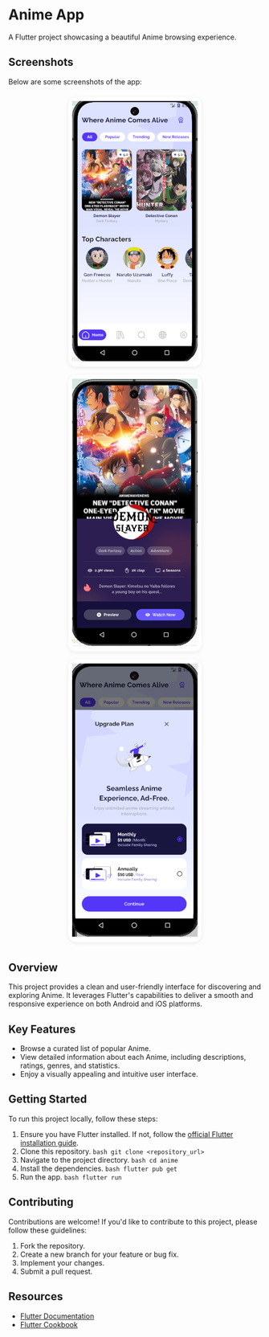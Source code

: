  # Anime App

 A Flutter project showcasing a beautiful Anime browsing experience.


## Screenshots

Below are some screenshots of the app:

<p align="center">
   <span style="display:inline-block; background:#fff; border-radius:16px; box-shadow:0 2px 8px rgba(0,0,0,0.08); margin:8px; padding:8px;">
      <img src="assets/screens/home.png" alt="Home Screen" width="250"/>
   </span>
   <span style="display:inline-block; background:#fff; border-radius:16px; box-shadow:0 2px 8px rgba(0,0,0,0.08); margin:8px; padding:8px;">
      <img src="assets/screens/details.png" alt="Details Screen" width="250"/>
   </span>
   <span style="display:inline-block; background:#fff; border-radius:16px; box-shadow:0 2px 8px rgba(0,0,0,0.08); margin:8px; padding:8px;">
      <img src="assets/screens/upgrade_plan.png" alt="Upgrade Plan Screen" width="250"/>
   </span>
</p>

## Overview

This project provides a clean and user-friendly interface for discovering and exploring Anime. It leverages Flutter's capabilities to deliver a smooth and responsive experience on both Android and iOS platforms.

 ## Key Features

 *   Browse a curated list of popular Anime.
 *   View detailed information about each Anime, including descriptions, ratings, genres, and statistics.
 *   Enjoy a visually appealing and intuitive user interface.

 ## Getting Started

 To run this project locally, follow these steps:

 1.  Ensure you have Flutter installed. If not, follow the [official Flutter installation guide](https://docs.flutter.dev/get-started/install).
 2.  Clone this repository.
    ```bash
    git clone <repository_url>
    ```
 3.  Navigate to the project directory.
    ```bash
    cd anime
    ```
 4.  Install the dependencies.
    ```bash
    flutter pub get
    ```
 5.  Run the app.
    ```bash
    flutter run
    ```

 ## Contributing

 Contributions are welcome! If you'd like to contribute to this project, please follow these guidelines:

 1.  Fork the repository.
 2.  Create a new branch for your feature or bug fix.
 3.  Implement your changes.
 4.  Submit a pull request.

 ## Resources

 *   [Flutter Documentation](https://docs.flutter.dev/)
 *   [Flutter Cookbook](https://docs.flutter.dev/cookbook)
